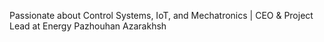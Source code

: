Passionate about Control Systems, IoT, and Mechatronics | CEO & Project Lead at Energy Pazhouhan Azarakhsh
